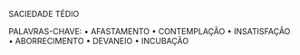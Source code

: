 SACIEDADE
TÉDIO

PALAVRAS-CHAVE:
• AFASTAMENTO
• CONTEMPLAÇÃO
• INSATISFAÇÃO
• ABORRECIMENTO
• DEVANEIO
• INCUBAÇÃO